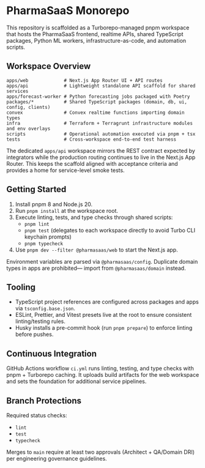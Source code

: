 # PharmaSaaS Monorepo

This repository is scaffolded as a Turborepo-managed pnpm workspace that hosts the PharmaSaaS frontend, realtime APIs, shared TypeScript packages, Python ML workers, infrastructure-as-code, and automation scripts.

## Workspace Overview

```
apps/web             # Next.js App Router UI + API routes
apps/api             # Lightweight standalone API scaffold for shared services
apps/forecast-worker # Python forecasting jobs packaged with Poetry
packages/*           # Shared TypeScript packages (domain, db, ui, config, clients)
convex               # Convex realtime functions importing domain types
infra                # Terraform + Terragrunt infrastructure modules and env overlays
scripts              # Operational automation executed via pnpm + tsx
tests                # Cross-workspace end-to-end test harness
```

The dedicated `apps/api` workspace mirrors the REST contract expected by integrators while the production routing continues to live in the Next.js App Router. This keeps the scaffold aligned with acceptance criteria and provides a home for service-level smoke tests.

## Getting Started

1. Install pnpm 8 and Node.js 20.
2. Run `pnpm install` at the workspace root.
3. Execute linting, tests, and type checks through shared scripts:
   - `pnpm lint`
   - `pnpm test` (delegates to each workspace directly to avoid Turbo CLI keychain prompts)
   - `pnpm typecheck`
4. Use `pnpm dev --filter @pharmasaas/web` to start the Next.js app.

Environment variables are parsed via `@pharmasaas/config`. Duplicate domain types in apps are prohibited— import from `@pharmasaas/domain` instead.

## Tooling

- TypeScript project references are configured across packages and apps via `tsconfig.base.json`.
- ESLint, Prettier, and Vitest presets live at the root to ensure consistent linting/testing rules.
- Husky installs a pre-commit hook (run `pnpm prepare`) to enforce linting before pushes.

## Continuous Integration

GitHub Actions workflow `ci.yml` runs linting, testing, and type checks with pnpm + Turborepo caching. It uploads build artifacts for the web workspace and sets the foundation for additional service pipelines.

## Branch Protections

Required status checks:
- `lint`
- `test`
- `typecheck`

Merges to `main` require at least two approvals (Architect + QA/Domain DRI) per engineering governance guidelines.
